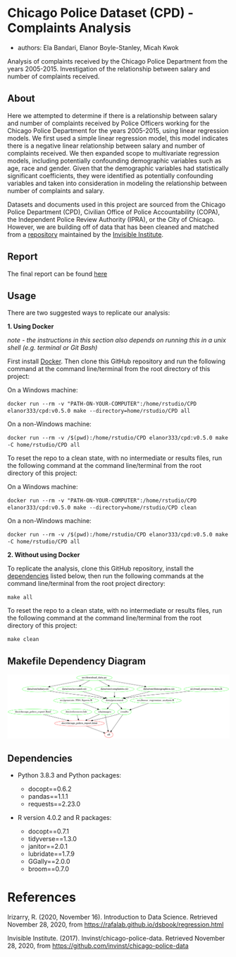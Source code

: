# Chicago Police Dataset (CPD) - Complaints Analysis

- authors: Ela Bandari, Elanor Boyle-Stanley, Micah Kwok

Analysis of complaints received by the Chicago Police Department from the years 2005-2015.  Investigation of the relationship between salary and number of complaints received.  

## About
Here we attempted to determine if there is a relationship between salary and number of complaints received by Police Officers working for the Chicago Police Department for the years 2005-2015, using linear regression models.  We first used a simple linear regression model, this model indicates there is a negative linear relationship between salary and number of complaints received.  We then expanded scope to multivariate regression models, including potentially confounding demographic variables such as age, race and gender.  Given that the demographic variables had statistically significant coefficients, they were identified as potentially confounding variables and taken into consideration in modeling the relationship between number of complaints and salary.  

Datasets and documents used in this project are sourced from the Chicago Police Department (CPD), Civilian Office of Police Accountability (COPA), the Independent Police Review Authority (IPRA), or the City of Chicago. However, we are building off of data that has been cleaned and matched from a [repository](https://github.com/invinst/chicago-police-data) maintained by the [Invisible Institute](https://invisible.institute/introduction). 

## Report
The final report can be found [here](https://htmlpreview.github.io/?https://github.com/UBC-MDS/CPD/blob/main/doc/chicago_police_report.html)

## Usage
There are two suggested ways to replicate our analysis:

**1. Using Docker**

*note - the instructions in this section also depends on running this in a unix shell (e.g. terminal or Git Bash)*

First install [Docker](https://www.docker.com/get-started).  Then clone this GitHub repository and run the following command at the command line/terminal from the root directory of this project:

On a Windows machine:
```
docker run --rm -v "PATH-ON-YOUR-COMPUTER":/home/rstudio/CPD elanor333/cpd:v0.5.0 make --directory=home/rstudio/CPD all
```
On a non-Windows machine:
```
docker run --rm -v /$(pwd):/home/rstudio/CPD elanor333/cpd:v0.5.0 make -C home/rstudio/CPD all
```

To reset the repo to a clean state, with no intermediate or results files, run the following command at the command line/terminal from the root directory of this project:

On a Windows machine:
```
docker run --rm -v "PATH-ON-YOUR-COMPUTER":/home/rstudio/CPD elanor333/cpd:v0.5.0 make --directory=home/rstudio/CPD clean
```
On a non-Windows machine:
```
docker run --rm -v /$(pwd):/home/rstudio/CPD elanor333/cpd:v0.5.0 make -C home/rstudio/CPD all
```

**2. Without using Docker**

To replicate the analysis, clone this GitHub repository, install the [dependencies](https://github.com/UBC-MDS/CPD#dependencies) listed below, then run the following commands at the command line/terminal from the root project directory:
```
make all
```
To reset the repo to a clean state, with no intermediate or results files, run the following command at the command line/terminal from the root directory of this project:
```
make clean
```
## Makefile Dependency Diagram
![](makefile.png)

## Dependencies
- Python 3.8.3 and Python packages:
    - docopt==0.6.2
    - pandas==1.1.1
    - requests==2.23.0

- R version 4.0.2 and R packages:
    - docopt==0.7.1
    - tidyverse==1.3.0
    - janitor==2.0.1
    - lubridate==1.7.9 
    - GGally==2.0.0
    - broom==0.7.0


# References
Irizarry, R. (2020, November 16). Introduction to Data Science. Retrieved November 28, 2020, from https://rafalab.github.io/dsbook/regression.html

Invisible Institute. (2017). Invinst/chicago-police-data. Retrieved November 28, 2020, from https://github.com/invinst/chicago-police-data